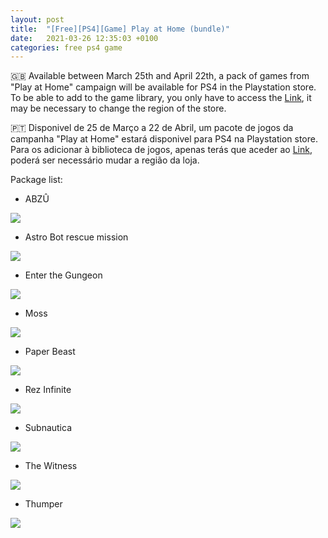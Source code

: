 ```yaml
---
layout: post
title:  "[Free][PS4][Game] Play at Home (bundle)"
date:   2021-03-26 12:35:03 +0100
categories: free ps4 game
---
```


🇬🇧 Available between March 25th and April 22th, a pack of games from "Play at Home" campaign will be available for PS4 in the Playstation store.
To be able to add to the game library, you only have to access the [Link][direct-link], it may be necessary to change the region of the store.

🇵🇹 Disponivel de 25 de Março a 22 de Abril, um pacote de jogos da campanha "Play at Home" estará disponivel para PS4 na Playstation store.
Para os adicionar à biblioteca de jogos, apenas terás que aceder ao [Link][direct-link], poderá ser necessário mudar a região da loja.

Package list:
- ABZÛ
<img src="{{ site.BASE_PATH }}/images/abzu.jpg">

- Astro Bot rescue mission
<img src="{{ site.BASE_PATH }}/images/astrobot-rescue-mission.jpg">

- Enter the Gungeon
<img src="{{ site.BASE_PATH }}/images/enter-the-gungeon.jpg">

- Moss
<img src="{{ site.BASE_PATH }}/images/moss.jpg">

- Paper Beast
<img src="{{ site.BASE_PATH }}/images/paper-beast.jpg">

- Rez Infinite
<img src="{{ site.BASE_PATH }}/images/rez-infinite.jpg">

- Subnautica
<img src="{{ site.BASE_PATH }}/images/subnautica.jpg">

- The Witness
<img src="{{ site.BASE_PATH }}/images/the-witness.jpg">

- Thumper
<img src="{{ site.BASE_PATH }}/images/thumper.jpg">


<!--
![image game](/images/WargameRedDragon.jpg)
![image game]({{ BASE_PATH }}/assets/images/WargameRedDragon.jpg)
-->


[direct-link]: https://store.playstation.com/en-us/category/9779f12f-50c8-4c07-8d20-47e21293b6c6